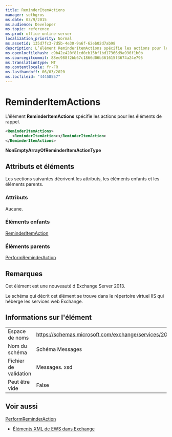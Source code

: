 ```yaml
---
title: ReminderItemActions
manager: sethgros
ms.date: 03/9/2015
ms.audience: Developer
ms.topic: reference
ms.prod: office-online-server
localization_priority: Normal
ms.assetid: 135d7fc3-7d5b-4e30-9a6f-62eb02d7ab98
description: L’élément ReminderItemActions spécifie les actions pour les éléments de rappel.
ms.openlocfilehash: c9b42e420f81cd0cb15bf1bd17366d9a996f1b0b
ms.sourcegitcommit: 88ec988f2bb67c1866d06b361615f3674a24e795
ms.translationtype: MT
ms.contentlocale: fr-FR
ms.lasthandoff: 06/03/2020
ms.locfileid: "44458557"
---
```

# <a name="reminderitemactions"></a>ReminderItemActions

L’élément **ReminderItemActions** spécifie les actions pour les éléments de rappel. 
  
```XML
<ReminderItemActions>
   <ReminderItemAction></ReminderItemAction>
</ReminderItemActions>
```

 **NonEmptyArrayOfReminderItemActionType**
## <a name="attributes-and-elements"></a>Attributs et éléments

Les sections suivantes décrivent les attributs, les éléments enfants et les éléments parents.
  
### <a name="attributes"></a>Attributs

Aucune.
  
### <a name="child-elements"></a>Éléments enfants

[ReminderItemAction](reminderitemaction.md)
  
### <a name="parent-elements"></a>Éléments parents

[PerformReminderAction](performreminderaction.md)
  
## <a name="remarks"></a>Remarques

Cet élément est une nouveauté d'Exchange Server 2013.
  
Le schéma qui décrit cet élément se trouve dans le répertoire virtuel IIS qui héberge les services web Exchange.
  
## <a name="element-information"></a>Informations sur l'élément

|||
|:-----|:-----|
|Espace de noms  <br/> |https://schemas.microsoft.com/exchange/services/2006/messages  <br/> |
|Nom du schéma  <br/> |Schéma Messages  <br/> |
|Fichier de validation  <br/> |Messages. xsd  <br/> |
|Peut être vide  <br/> |False  <br/> |
   
## <a name="see-also"></a>Voir aussi



[PerformReminderAction](performreminderaction.md)


- [Éléments XML de EWS dans Exchange](ews-xml-elements-in-exchange.md)

